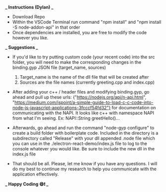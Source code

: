 **_ Instructions (Dylan) _**

- Download Repo
- Within the VSCode Terminal run command "npm install" and "npm install -S node-addon-api" in that order
- Once dependencies are installed, you are free to modify the code however you like.

**_ Suggestions _**

- If you'd like to try putting custom code (your recent code) into the src folder, you will need to make the corresponding changes in the binding.gyp JSON file (target_name, sources)

  1. Target_name is the name of the dll file that will be created after
  2. Sources are the file names (currently greeting.cpp and index.cpp)

- After adding your c++ / header files and modifying binding.gyp, go ahead and pull up these urls: {"https://nodejs.org/api/n-api.html", "https://medium.com/jspoint/a-simple-guide-to-load-c-c-code-into-node-js-javascript-applications-3fcccf54fd32"} for documentation on communicating with the NAPI. It looks like c++ with namespace NAPI from what I'm seeing.
  Ex: NAPI::String greetHello()...

- Afterwards, go ahead and run the command "node-gyp configure" to create a build folder with boilerplate code. Included in the directory is a subdirectory called "Release" with your dll appended .node file which you can use in the ./electron-react-demo/index.js file to log to the console whatever you would like. Be sure to include the new dll in the index.js file

- That should be all. Please, let me know if you have any questions. I will do my best to continue my research to help you communicate with the application effectively.

**_ Happy Coding 😄❗ _**
